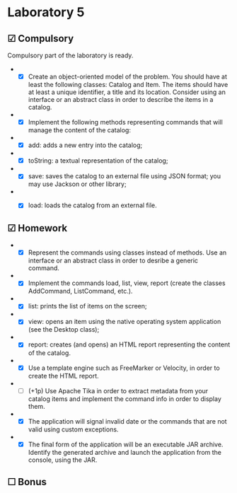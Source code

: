 # Laboratory 5

## &#9745; Compulsory
Compulsory part of the laboratory is ready.
* - [x] Create an object-oriented model of the problem. You should have at least the following classes: Catalog and Item. The items should have at least a unique identifier, a title and its location. Consider using an interface or an abstract class in order to describe the items in a catalog.
* - [x] Implement the following methods representing commands that will manage the content of the catalog:
* - [x] add: adds a new entry into the catalog;
* - [x] toString: a textual representation of the catalog;
* - [x] save: saves the catalog to an external file using JSON format; you may use Jackson or other library;
* - [x] load: loads the catalog from an external file.


## &#9745; Homework
* - [x] Represent the commands using classes instead of methods. Use an interface or an abstract class in order to desribe a generic command.
* - [x] Implement the commands load, list, view, report (create the classes AddCommand, ListCommand, etc.).
* - [x] list: prints the list of items on the screen;
* - [x] view: opens an item using the native operating system application (see the Desktop class);
* - [x] report: creates (and opens) an HTML report representing the content of the catalog.
* - [x] Use a template engine such as FreeMarker or Velocity, in order to create the HTML report.
* - [ ] (+1p) Use Apache Tika in order to extract metadata from your catalog items and implement the command info in order to display them.
* - [x] The application will signal invalid date or the commands that are not valid using custom exceptions.
* - [x] The final form of the application will be an executable JAR archive. Identify the generated archive and launch the application from the console, using the JAR.

## &#9744; Bonus


